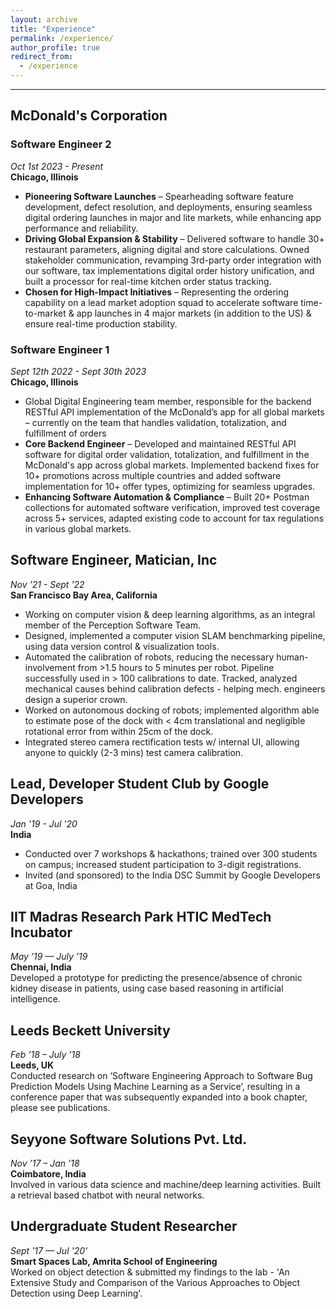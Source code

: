 ```yaml
---
layout: archive
title: "Experience"
permalink: /experience/
author_profile: true
redirect_from:
  - /experience
---
```

<hr>

## McDonald's Corporation
### Software Engineer 2
  _Oct 1st 2023 - Present_
  <br>
 **Chicago, Illinois**
 <br>

- **Pioneering Software Launches** – Spearheading software feature development, defect resolution, and deployments, ensuring seamless digital ordering launches in major and lite markets, while enhancing app performance and reliability.
-	**Driving Global Expansion & Stability** – Delivered software to handle 30+ restaurant parameters, aligning digital and store calculations. Owned stakeholder communication, revamping 3rd-party order integration with our software, tax implementations digital order history unification, and built a processor for real-time kitchen order status tracking.
-	**Chosen for High-Impact Initiatives** – Representing the ordering capability on a lead market adoption squad to accelerate software time-to-market & app launches in 4 major markets (in addition to the US) & ensure real-time production stability.

### Software Engineer 1
  _Sept 12th 2022 - Sept 30th 2023_
  <br>
 **Chicago, Illinois**
 <br>

- Global Digital Engineering team member, responsible for the backend RESTful API implementation of the McDonald’s app for all global markets – currently on the team that handles validation, totalization, and fulfillment of orders
- **Core Backend Engineer** – Developed and maintained RESTful API software for digital order validation, totalization, and fulfillment in the McDonald's app across global markets. Implemented backend fixes for 10+ promotions across multiple countries and added software implementation for 10+ offer types, optimizing for seamless upgrades.
- **Enhancing Software Automation & Compliance** – Built 20+ Postman collections for automated software verification, improved test coverage across 5+ services, adapted existing code to account for tax regulations in various global markets.


## Software Engineer, Matician, Inc
  _Nov '21 - Sept '22_
  <br>
 **San Francisco Bay Area, California**
 <br>
- Working on computer vision & deep learning algorithms, as an integral member of the Perception Software Team.
- Designed, implemented a computer vision SLAM benchmarking pipeline, using data version control & visualization tools. 
- Automated the calibration of robots, reducing the necessary human-involvement from >1.5 hours to 5 minutes per robot. Pipeline successfully used in > 100 calibrations to date. Tracked, analyzed mechanical causes behind calibration defects - helping mech. engineers design a superior crown.
- Worked on autonomous docking of robots; implemented algorithm able to estimate pose of the dock with < 4cm
translational and negligible rotational error from within 25cm of the dock.
- Integrated stereo camera rectification tests w/ internal UI, allowing anyone to quickly (2-3 mins) test camera calibration.

## Lead, Developer Student Club by Google Developers
  _Jan '19 - Jul '20_
  <br>
 **India**
 <br>
- Conducted over 7 workshops & hackathons; trained over 300 students on campus; increased student participation to 3-digit registrations. 
- Invited (and sponsored) to the India DSC Summit by Google Developers at Goa, India

## IIT Madras Research Park HTIC MedTech Incubator
  _May ’19 — July ’19_
  <br>
 **Chennai, India**
 <br>
Developed a prototype for predicting the presence/absence of chronic kidney disease in patients, using case based reasoning in artificial intelligence.

## Leeds Beckett University
 _Feb ’18 – July ’18_
  <br>
 **Leeds, UK**
  <br>
Conducted research on ‘Software Engineering Approach to Software Bug Prediction Models Using Machine Learning as a Service’, resulting in a conference paper that was subsequently expanded into a book chapter, please see publications.

## Seyyone Software Solutions Pvt. Ltd.
  _Nov ’17 – Jan ’18_
   <br>
 **Coimbatore, India**
  <br>
Involved in various data science and machine/deep learning activities. Built a retrieval based chatbot with neural networks.

## Undergraduate Student Researcher
 _Sept '17 — Jul '20'_
  <br>
 **Smart Spaces Lab, Amrita School of Engineering**
  <br>
Worked on object detection & submitted my findings to the lab - 'An Extensive Study and Comparison of the Various Approaches to Object Detection using Deep Learning'.
